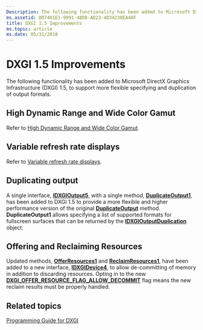 ```yaml
---
Description: The following functionality has been added to Microsoft DirectX Graphics Infrastructure (DXGI) 1.5, to support more flexible specifying and duplication of output formats.
ms.assetid: DD7401E1-9991-48D8-AD23-4D34238EA4AF
title: DXGI 1.5 Improvements
ms.topic: article
ms.date: 05/31/2018
---
```


# DXGI 1.5 Improvements

The following functionality has been added to Microsoft DirectX Graphics Infrastructure (DXGI) 1.5, to support more flexible specifying and duplication of output formats.

## High Dynamic Range and Wide Color Gamut

Refer to [High Dynamic Range and Wide Color Gamut](high-dynamic-range-and-wide-color-gamut.md).

## Variable refresh rate displays

Refer to [Variable refresh rate displays](variable-refresh-rate-displays.md).

## Duplicating output

A single interface, [**IDXGIOutput5**](/windows/desktop/api/DXGI1_5/nn-dxgi1_5-idxgioutput5), with a single method, [**DuplicateOutput1**](/windows/desktop/api/DXGI1_5/nf-dxgi1_5-idxgioutput5-duplicateoutput1), has been added to DXGI 1.5 to provide a more flexible and higher performance version of the original [**DuplicateOutput**](/windows/desktop/api/DXGI1_2/nf-dxgi1_2-idxgioutput1-duplicateoutput) method. **DuplicateOutput1** allows specifying a list of supported formats for fullscreen surfaces that can be returned by the [**IDXGIOutputDuplication**](/windows/desktop/api/DXGI1_2/nn-dxgi1_2-idxgioutputduplication) object.

## Offering and Reclaiming Resources

Updated methods, [**OfferResources1**](/windows/desktop/api/dxgi1_5/nf-dxgi1_5-idxgidevice4-offerresources1) and [**ReclaimResources1**](/windows/desktop/api/dxgi1_5/nf-dxgi1_5-idxgidevice4-reclaimresources1), have been added to a new interface, [**IDXGIDevice4**](/windows/desktop/api/dxgi1_5/nn-dxgi1_5-idxgidevice4), to allow de-committing of memory in addition to discarding resources. Opting in to the new [**DXGI\_OFFER\_RESOURCE\_FLAG\_ALLOW\_DECOMMIT**](/windows/desktop/api/dxgi1_5/ne-dxgi1_5-dxgi_offer_resource_flags) flag means the new reclaim results must be properly handled.

## Related topics

[Programming Guide for DXGI](dx-graphics-dxgi-overviews.md)